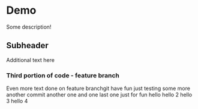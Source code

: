 # Demo 

Some description!

## Subheader

Additional text here

### Third portion of code - feature branch

Even more text done on feature branchgit
have fun
just testing 
some more 
another commit 
another one
and one last one
just for fun
hello
hello 2
hello 3
hello 4
